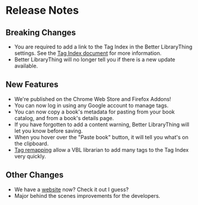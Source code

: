 # Release Notes

## Breaking Changes
- You are required to add a link to the Tag Index in the Better LibraryThing settings. See the [Tag Index document](https://betterlibrarything.com/docs/librarian/tag-index.md.pretty) for more information.
- Better LibraryThing will no longer tell you if there is a new update available.

## New Features
- We're published on the Chrome Web Store and Firefox Addons!
- You can now log in using any Google account to manage tags.
- You can now copy a book's metadata for pasting from your book catalog, and from a book's details page.
- If you have forgotten to add a content warning, Better LibraryThing will let you know before saving.
- When you hover over the "Paste book" button, it will tell you what's on the clipboard.
- [Tag remapping](https://betterlibrarything.com/docs/librarian/tag-index-management.md.pretty) allow a VBL librarian to add many tags to the Tag Index very quickly.

## Other Changes
- We have a [website](https://betterlibrarything.com/) now? Check it out I guess?
- Major behind the scenes improvements for the developers.
